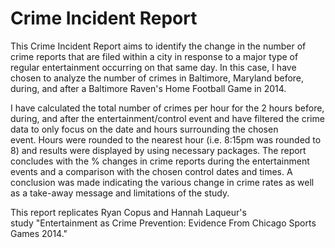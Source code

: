 # Crime Incident Report

This Crime Incident Report aims to identify the change in the number of crime reports that are filed within a city in response to a major type of regular entertainment occurring on that same day. In this case, I have chosen to analyze the number of crimes in Baltimore, Maryland before, during, and after a Baltimore Raven's Home Football Game in 2014.

I have calculated the total number of crimes per hour for the 2 hours before, during, and after the entertainment/control event and have filtered the crime data to only focus on the date and hours surrounding the chosen event. Hours were rounded to the nearest hour (i.e. 8:15pm was rounded to 8) and results were displayed by using necessary packages. The report concludes with the % changes in crime reports during the entertainment events and a comparison with the chosen control dates and times. A conclusion was made indicating the various change in crime rates as well as a take-away message and limitations of the study.

This report replicates Ryan Copus and Hannah Laqueur's study "Entertainment as Crime Prevention: Evidence From Chicago Sports Games 2014."
